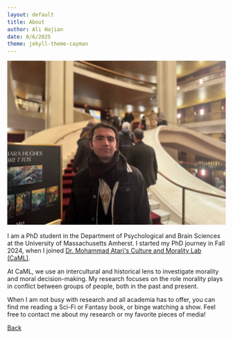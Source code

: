 ```yaml
---
layout: default
title: About
author: Ali Hajian
date: 8/6/2025
theme: jekyll-theme-cayman
---
```


![ali-hajiann](assets\images\NYCOp.jpg)

I am a PhD student in the Department of Psychological and Brain Sciences at the University of Massachusetts Amherst. I started my PhD journey in Fall 2024, when I joined [Dr. Mohammad Atari's Culture and Morality Lab (CaML)](https://websites.umass.edu/matari/?_gl=1%2A9n0qgu%2A_gcl_au%2AMTYwNzgxNzQyNy4xNzU0NjA2NjA2%2A_ga%2AMTAzODg0NzM2OC4xNzU0NjA2NjA2%2A_ga_21RLS0L7EB%2AczE3NTQ2MDY2MDUkbzEkZzAkdDE3NTQ2MDY2MDUkajYwJGwwJGgw).

At CaML, we use an intercultural and historical lens to investigate morality and moral decision-making. My research focuses on the role morality plays in conflict between groups of people, both in the past and present.

When I am not busy with research and all academia has to offer, you can find me reading a Sci-Fi or Fantasy book, or binge watching a show. Feel free to contact me about my research or my favorite pieces of media!

[Back](./)